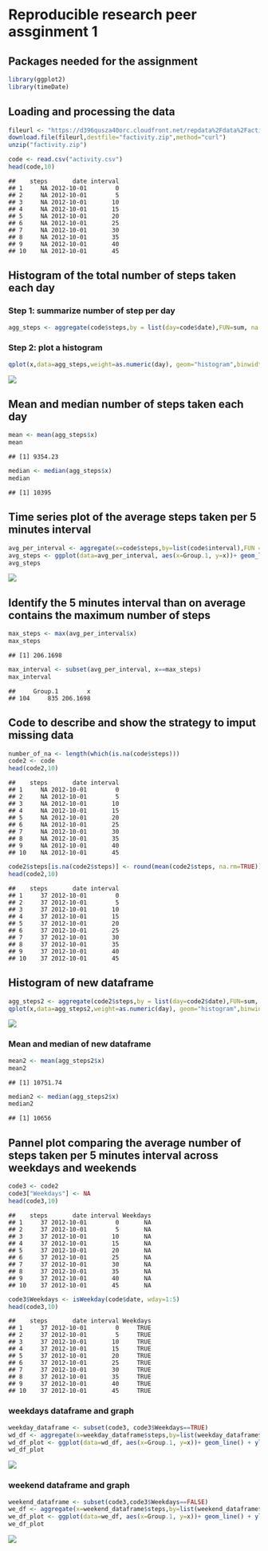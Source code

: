 
# Reproducible research peer assginment 1
## Packages needed for the assignment


```r
library(ggplot2)
library(timeDate)
```

## Loading and processing the data

```r
fileurl <- "https://d396qusza40orc.cloudfront.net/repdata%2Fdata%2Factivity.zip"
download.file(fileurl,destfile="factivity.zip",method="curl")
unzip("factivity.zip")

code <- read.csv("activity.csv")
head(code,10)
```

```
##    steps       date interval
## 1     NA 2012-10-01        0
## 2     NA 2012-10-01        5
## 3     NA 2012-10-01       10
## 4     NA 2012-10-01       15
## 5     NA 2012-10-01       20
## 6     NA 2012-10-01       25
## 7     NA 2012-10-01       30
## 8     NA 2012-10-01       35
## 9     NA 2012-10-01       40
## 10    NA 2012-10-01       45
```

## Histogram of the total number of steps taken each day

### Step 1: summarize number of step per day

```r
agg_steps <- aggregate(code$steps,by = list(day=code$date),FUN=sum, na.rm=TRUE)
```

### Step 2: plot a histogram

```r
qplot(x,data=agg_steps,weight=as.numeric(day), geom="histogram",binwidth=500,ylab = "Frequency used",xlab = "Total steps per day")
```

![](PA1_template_files/figure-html/unnamed-chunk-4-1.png)

## Mean and median number of steps taken each day

```r
mean <- mean(agg_steps$x)
mean
```

```
## [1] 9354.23
```

```r
median <- median(agg_steps$x)
median
```

```
## [1] 10395
```

## Time series plot of the average steps taken per 5 minutes interval


```r
avg_per_interval <- aggregate(x=code$steps,by=list(code$interval),FUN = mean, na.rm=TRUE)
avg_steps <- ggplot(data=avg_per_interval, aes(x=Group.1, y=x))+ geom_line() + ylab("avg steps taken") + xlab("5 miutes interval")
avg_steps
```

![](PA1_template_files/figure-html/unnamed-chunk-6-1.png)

## Identify the 5 minutes interval than on average contains the maximum number of steps


```r
max_steps <- max(avg_per_interval$x)
max_steps
```

```
## [1] 206.1698
```

```r
max_interval <- subset(avg_per_interval, x==max_steps)
max_interval
```

```
##     Group.1        x
## 104     835 206.1698
```

## Code to describe and show the strategy to imput missing data


```r
number_of_na <- length(which(is.na(code$steps)))
code2 <- code
head(code2,10)
```

```
##    steps       date interval
## 1     NA 2012-10-01        0
## 2     NA 2012-10-01        5
## 3     NA 2012-10-01       10
## 4     NA 2012-10-01       15
## 5     NA 2012-10-01       20
## 6     NA 2012-10-01       25
## 7     NA 2012-10-01       30
## 8     NA 2012-10-01       35
## 9     NA 2012-10-01       40
## 10    NA 2012-10-01       45
```

```r
code2$steps[is.na(code2$steps)] <- round(mean(code2$steps, na.rm=TRUE))
head(code2,10)
```

```
##    steps       date interval
## 1     37 2012-10-01        0
## 2     37 2012-10-01        5
## 3     37 2012-10-01       10
## 4     37 2012-10-01       15
## 5     37 2012-10-01       20
## 6     37 2012-10-01       25
## 7     37 2012-10-01       30
## 8     37 2012-10-01       35
## 9     37 2012-10-01       40
## 10    37 2012-10-01       45
```

## Histogram of new dataframe

```r
agg_steps2 <- aggregate(code2$steps,by = list(day=code2$date),FUN=sum, na.rm=TRUE)
qplot(x,data=agg_steps2,weight=as.numeric(day), geom="histogram",binwidth=500,ylab = "Frequency used",xlab = "Total steps per day")
```

![](PA1_template_files/figure-html/unnamed-chunk-9-1.png)
### Mean and median of new dataframe

```r
mean2 <- mean(agg_steps2$x)
mean2
```

```
## [1] 10751.74
```

```r
median2 <- median(agg_steps2$x)
median2
```

```
## [1] 10656
```


## Pannel plot comparing the average number of steps taken per 5 minutes interval across weekdays and weekends 

```r
code3 <- code2
code3["Weekdays"] <- NA
head(code3,10)
```

```
##    steps       date interval Weekdays
## 1     37 2012-10-01        0       NA
## 2     37 2012-10-01        5       NA
## 3     37 2012-10-01       10       NA
## 4     37 2012-10-01       15       NA
## 5     37 2012-10-01       20       NA
## 6     37 2012-10-01       25       NA
## 7     37 2012-10-01       30       NA
## 8     37 2012-10-01       35       NA
## 9     37 2012-10-01       40       NA
## 10    37 2012-10-01       45       NA
```

```r
code3$Weekdays <- isWeekday(code$date, wday=1:5)
head(code3,10)
```

```
##    steps       date interval Weekdays
## 1     37 2012-10-01        0     TRUE
## 2     37 2012-10-01        5     TRUE
## 3     37 2012-10-01       10     TRUE
## 4     37 2012-10-01       15     TRUE
## 5     37 2012-10-01       20     TRUE
## 6     37 2012-10-01       25     TRUE
## 7     37 2012-10-01       30     TRUE
## 8     37 2012-10-01       35     TRUE
## 9     37 2012-10-01       40     TRUE
## 10    37 2012-10-01       45     TRUE
```
### weekdays dataframe and graph

```r
weekday_dataframe <- subset(code3, code3$Weekdays==TRUE)
wd_df <- aggregate(x=weekday_dataframe$steps,by=list(weekday_dataframe$interval),FUN = mean, na.rm=TRUE)
wd_df_plot <- ggplot(data=wd_df, aes(x=Group.1, y=x))+ geom_line() + ylab("avg steps taken") + xlab("5 miutes interval")
wd_df_plot
```

![](PA1_template_files/figure-html/unnamed-chunk-12-1.png)
### weekend dataframe and graph

```r
weekend_dataframe <- subset(code3,code3$Weekdays==FALSE)
we_df <- aggregate(x=weekend_dataframe$steps,by=list(weekend_dataframe$interval),FUN = mean, na.rm=TRUE)
we_df_plot <- ggplot(data=we_df, aes(x=Group.1, y=x))+ geom_line() + ylab("avg steps taken") + xlab("5 miutes interval")
we_df_plot
```

![](PA1_template_files/figure-html/unnamed-chunk-13-1.png)

